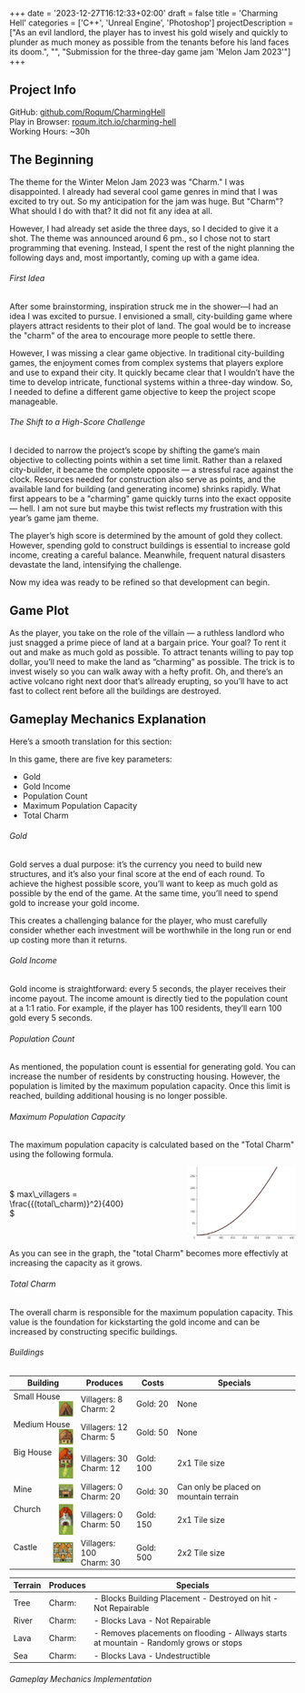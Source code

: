 +++
date = '2023-12-27T16:12:33+02:00'
draft = false
title = 'Charming Hell'
categories = ['C++', 'Unreal Engine', 'Photoshop']
projectDescription = ["As an evil landlord, the player has to invest his gold wisely and quickly to plunder as much money as possible from the tenants before his land faces its doom.", "", "Submission for the three-day game jam 'Melon Jam 2023'"]
+++

## Project Info

GitHub: [github.com/Roqum/CharmingHell](https://github.com/Roqum/CharmingHell_3DayGameJam)\
Play in Browser: [roqum.itch.io/charming-hell](https://roqum.itch.io/charming-hell)\
Working Hours: ~30h


## The Beginning

The theme for the Winter Melon Jam 2023 was "Charm." I was disappointed. I already had several cool game genres in mind that I was excited to try out. So my anticipation for the jam was huge. But "Charm"? What should I do with that? It did not fit any idea at all.

However, I had already set aside the three days, so I decided to give it a shot. The theme was announced around 6 pm., so I chose not to start programming that evening. Instead, I spent the rest of the night planning the following days and, most importantly, coming up with a game idea.

###### First Idea

After some brainstorming, inspiration struck me in the shower—I had an idea I was excited to pursue. I envisioned a small, city-building game where players attract residents to their plot of land. The goal would be to increase the "charm" of the area to encourage more people to settle there.

However, I was missing a clear game objective. In traditional city-building games, the enjoyment comes from complex systems that players explore and use to expand their city. It quickly became clear that I wouldn’t have the time to develop intricate, functional systems within a three-day window. So, I needed to define a different game objective to keep the project scope manageable.

###### The Shift to a High-Score Challenge

I decided to narrow the project’s scope by shifting the game’s main objective to collecting points within a set time limit. Rather than a relaxed city-builder, it became the complete opposite — a stressful race against the clock. Resources needed for construction also serve as points, and the available land for building (and generating income) shrinks rapidly. What first appears to be a "charming" game quickly turns into the exact opposite — hell. I am not sure but maybe this twist reflects my frustration with this year’s game jam theme.

The player’s high score is determined by the amount of gold they collect. However, spending gold to construct buildings is essential to increase gold income, creating a careful balance. Meanwhile, frequent natural disasters devastate the land, intensifying the challenge.

Now my idea was ready to be refined so that development can begin.

## Game Plot

As the player, you take on the role of the villain — a ruthless landlord who just snagged a prime piece of land at a bargain price. Your goal? To rent it out and make as much gold as possible. To attract tenants willing to pay top dollar, you’ll need to make the land as “charming” as possible. The trick is to invest wisely so you can walk away with a hefty profit. Oh, and there’s an active volcano right next door that’s allready erupting, so you’ll have to act fast to collect rent before all the buildings are destroyed.

## Gameplay Mechanics Explanation


Here’s a smooth translation for this section:

In this game, there are five key parameters:

- Gold
- Gold Income
- Population Count
- Maximum Population Capacity
- Total Charm
###### Gold
Gold serves a dual purpose: it’s the currency you need to build new structures, and it’s also your final score at the end of each round. To achieve the highest possible score, you’ll want to keep as much gold as possible by the end of the game. At the same time, you’ll need to spend gold to increase your gold income.

This creates a challenging balance for the player, who must carefully consider whether each investment will be worthwhile in the long run or end up costing more than it returns.
###### Gold Income
Gold income is straightforward: every 5 seconds, the player receives their income payout. The income amount is directly tied to the population count at a 1:1 ratio.
For example, if the player has 100 residents, they’ll earn 100 gold every 5 seconds.
###### Population Count
As mentioned, the population count is essential for generating gold. You can increase the number of residents by constructing housing. However, the population is limited by the maximum population capacity. Once this limit is reached, building additional housing is no longer possible.
###### Maximum Population Capacity
The maximum population capacity is calculated based on the "Total Charm" using the following formula.


<div style="display: flex; flex-direction: row; gap: 100px; align-items: center; justify-content: center;">
<div width="300"> $ max\_villagers = \frac{{(total\_charm)}^2}{400} $</div>
<div>
    <img align="left" padding="50px" width="300" src="/images/CharmingHell/maxVillagerCalculationGraph.jpg"/>
</div>
</div>

As you can see in the graph, the "total Charm" becomes more effectivly at increasing the capacity as it grows. 

###### Total Charm
The overall charm is responsible for the maximum population capacity. This value is the foundation for kickstarting the gold income and can be increased by constructing specific buildings. 

###### Buildings

| Building     | Produces                                                              | Costs                             | Specials                                     |
| ------------ | ------------------------------                                        | -----------                       | --------------------------------------       |
| Small House <img align="right"  width="25" src="/images/CharmingHell/SmallHouse.png"/>  | Villagers: 8 <br/> Charm: 2    | Gold: 20    | None                              |
| Medium House <img align="right"  width="25" src="/images/CharmingHell/MediumHouse.png"/> | Villagers: 12 <br/> Charm: 5   | Gold: 50    | None                             |
| Big House  <img align="right"  width="25" src="/images/CharmingHell/BigHouse.png"/>   | Villagers: 30 <br/> Charm: 12  | Gold: 100   | 2x1 Tile size                       |
| Mine  <img align="right"  width="25" src="/images/CharmingHell/Mine.png"/>        | Villagers: 0 <br/> Charm: 20   | Gold: 30    | Can only be placed on mountain terrain  |
| Church  <img align="right"  width="25" src="/images/CharmingHell/Church.png"/>      |Villagers: 0  <br/> Charm: 50  | Gold: 150   | 2x1 Tile size                          |
| Castle <img align="right"  width="35" src="/images/CharmingHell/Castle.png"/>       | Villagers: 100 <br/> Charm: 30   | Gold: 500     | 2x2 Tile size                     |

| Terrain      | Produces                                                | Specials                                                                               |
| ------------ | ------------------------------                          | --------------------------------------                                                 |
| Tree         | Charm:                                                  | - Blocks Building Placement - Destroyed on hit - Not Repairable                        |
| River        | Charm:                                                  | - Blocks Lava - Not Repairable                                                         |
| Lava         | Charm:                                                  | - Removes placements on flooding - Allways starts at mountain - Randomly grows or stops|
| Sea          | Charm:                                                  | - Blocks Lava - Undestructible                                                         |




###### Gameplay Mechanics Implementation
